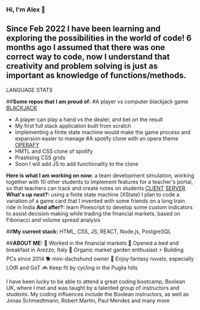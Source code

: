 ### **Hi, I'm Alex** 👋 

## Since Feb 2022 I have been learning and exploring the possibilities in the world of code! 6 months ago I assumed that there was one correct way to code, now I understand that creativity and problem solving is just as important as knowledge of functions/methods.

LANGUAGE STATS

##**Some repos that I am proud of:**
#A player vs computer blackjack game [BLACKJACK](https://github.com/Alex90Jennings/react-blackjack)
   - A player can play a hand vs the dealer, and bet on the result
   - My first full stack application built from scratch
   - Implementing a finite state machine would make the game process and expansion easier to manage
#A spotify clone with an opera theme [OPERAFY](https://github.com/Alex90Jennings/boolean-uk-html-spotify)
   - HMTL and CSS clone of spotify
   - Prastising CSS grids
   - Soon I will add JS to add functionality to the clone

**Here is what I am working on now:** a team development simulation, working together with 10 other students to implement features for a teacher's portal, so that teachers can track and create notes on students [CLIENT](https://github.com/Alex90Jennings/team-dev-client-c5) [SERVER](https://github.com/Alex90Jennings/team-dev-server-c5)
**What's up next?:** using a finite state machine (XState) I plan to code a variation of a game card that I invented with some friends on a long train ride in India
**And after?:** learn Pinescript to develop some custom indicators to assist decision making while trading the financial markets, based on Fibonacci and volume spread analysis

##**My current stack:**
HTML, CSS, JS, REACT, Node.js, PostgreSQL

##**ABOUT ME:**
:construction_worker: Worked in the financial markets
:house_with_garden: Opened a bed and breakfast in Arezzo, Italy
🌱 Organic market garden enthusiast
⚡ Building PCs since 2014
:dog2: mini-dachshund owner
:dragon: Enjoy fantasy novels, especially LOtR and GoT
:bike: Keep fit by cycling in the Puglia hills

I have been lucky to be able to attend a great coding bootcamp, Boolean UK, where I met and was taught by a talented group of instructors and students. My coding influences include the Boolean instructors, as well as Jonas Schmedtmann, Robert Martin, Paul Mendes and many more

<!--
**Alex90Jennings/Alex90Jennings** is a ✨ _special_ ✨ repository because its `README.md` (this file) appears on your GitHub profile.

Here are some ideas to get you started:

- 🔭 I’m currently working on ...
- 🌱 I’m currently learning ...
- 👯 I’m looking to collaborate on ...
- 🤔 I’m looking for help with ...
- 💬 Ask me about ...
- 📫 How to reach me: ...
- 😄 Pronouns: ...
- ⚡ Fun fact: ...
-->
